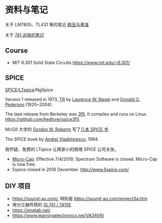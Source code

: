 <h1>资料与笔记</h1>

关于 LM7805、TL431 等的笔记 [稳压与基准](regulator.md)

关于 [741 运放的笔记](741.md)

## Course

* MIT 6.301 Solid State Circuits <https://www.mit.edu/~6.301/>

## SPICE

[SPICE](https://en.wikipedia.org/wiki/SPICE)/[LTspice](https://www.analog.com/en/resources/technical-articles/spice-differentiation.html)/NgSpice 

Version 1 released in 1973, [TR](https://www2.eecs.berkeley.edu/Pubs/TechRpts/1973/22871.html) by [Laurence W. Nagel](https://www.researchgate.net/profile/Laurence-Nagel) and [Donald O. Pederson](https://en.wikipedia.org/wiki/Donald_Pederson) (1925~2004).

The lase release from Berkeley was [3f5](https://ptolemy.berkeley.edu/projects/embedded/pubs/downloads/spice/index.htm). It compiles and runs on Linux <https://github.com/hedhyw/spice3f5>.

McGill 大学的 [Gordon W. Roberts](https://www.ece.mcgill.ca/~grober4/ROBERTS/Welcome.html) 写了[几本 SPICE 书](https://www.ece.mcgill.ca/~grober4/ROBERTS/My_Textbooks.html)

_The SPICE book_ by [Andrei Vladimirescu](https://scholar.google.com/citations?user=ppZ1RtAAAAAJ&hl=en), 1994.

我怀疑，免费的 LTspice 让两家小的商用 SPICE 公司关张。

* [Micro-Cap](https://en.wikipedia.org/wiki/Micro-Cap): Effective 7/4/2019, Spectrum Software is closed. Micro-Cap is now free.
* 5spice closed in 2018 December. <http://www.5spice.com/>


## DIY 项目

* <https://sound-au.com/>, 特别是 <https://sound-au.com/project3a.htm>
* 用分立器件搭的 [XL741 / 741SE](https://wiki.evilmadscientist.com/741) 
* <https://sinelab.net/>
* <https://www.learningelectronics.net/VA3AVR/>


